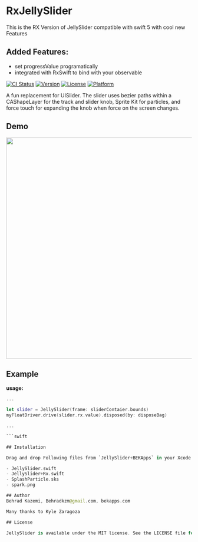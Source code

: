 # RxJellySlider

This is the RX Version of JellySlider compatible with swift 5 with cool new Features


## Added Features:
- set progressValue programatically
- integrated with RxSwift to bind with your observable<Float>

[![CI Status](http://img.shields.io/travis/popwarsweet/JellySlider.svg?style=flat)](https://travis-ci.org/popwarsweet/JellySlider)
[![Version](https://img.shields.io/cocoapods/v/JellySlider.svg?style=flat)](http://cocoapods.org/pods/JellySlider)
[![License](https://img.shields.io/cocoapods/l/JellySlider.svg?style=flat)](http://cocoapods.org/pods/JellySlider)
[![Platform](https://img.shields.io/cocoapods/p/JellySlider.svg?style=flat)](http://cocoapods.org/pods/JellySlider)

A fun replacement for UISlider. The slider uses bezier paths within a CAShapeLayer for the track and slider knob, Sprite Kit for particles, and force touch for expanding the knob when force on the screen changes.

## Demo
<img src="https://github.com/popwarsweet/JellySlider/blob/master/demo.gif" width="600">

## Example

__usage:__
```swift
...

let slider = JellySlider(frame: sliderContaier.bounds)
myFloatDriver.drive(slider.rx.value).disposed(by: disposeBag)

...

```swift

## Installation

Drag and drop Following files from `JellySlider+BEKApps` in your Xcode Project:

- JellySlider.swift
- JellySlider+Rx.swift
- SplashParticle.sks
- spark.png

## Author
Behrad Kazemi, Behradkzm@gmail.com, bekapps.com

Many thanks to Kyle Zaragoza

## License

JellySlider is available under the MIT license. See the LICENSE file for more info.
